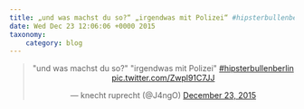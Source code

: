 ```yaml
---
title: „und was machst du so?“ „irgendwas mit Polizei“ #hipsterbullenberlin http://twitter.com/J4ngO/status/679578964722118656/photo/1
date: Wed Dec 23 12:06:06 +0000 2015
taxonomy:
    category: blog
---
```

<blockquote class="twitter-tweet" align="center" width="350"><p lang="de" dir="ltr">&quot;und was machst du so?&quot; &quot;irgendwas mit Polizei&quot; <a href="https://twitter.com/hashtag/hipsterbullenberlin?src=hash">#hipsterbullenberlin</a> <a href="http://twitter.com/J4ngO/status/679578964722118656/photo/1">pic.twitter.com/Zwpl91C7JJ</a></p>&mdash; knecht ruprecht (@J4ngO) <a href="https://twitter.com/J4ngO/status/679578964722118656">December 23, 2015</a></blockquote>
